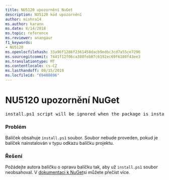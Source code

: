 ```yaml
---
title: NU5120 upozornění NuGet
description: NU5120 kód upozornění
author: mishra14
ms.author: karann
ms.date: 8/14/2018
ms.topic: reference
ms.reviewer: anangaur
f1_keywords:
- NU5120
ms.openlocfilehash: 33a96f1286f2361458dacb9edbc3cd7a55ce7296
ms.sourcegitcommit: 7441f12f06ca380feb87c6192ec69f6108f43ee3
ms.translationtype: MT
ms.contentlocale: cs-CZ
ms.lasthandoff: 08/15/2019
ms.locfileid: "69488696"
---
```

# <a name="nuget-warning-nu5120"></a>NU5120 upozornění NuGet
<pre>install.ps1 script will be ignored when the package is installed after the migration.</pre>

### <a name="issue"></a>Problém

Balíček obsahuje `install.ps1` soubor. Soubor nebude proveden, pokud je balíček nainstalován v typu odkazu balíčku projektu.


### <a name="solution"></a>Řešení

Požádejte autora balíčku o opravu balíčku tak, aby už `install.ps1` soubor neobsahoval. V [dokumentaci k NuGet](https://docs.microsoft.com/en-us/nuget/consume-packages/migrate-packages-config-to-package-reference)si můžete přečíst více.

